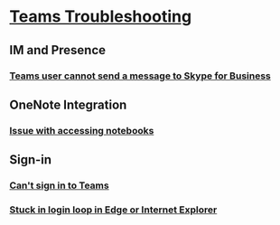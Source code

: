 # [Teams Troubleshooting](index.md)

## IM and Presence 
### [Teams user cannot send a message to Skype for Business](./teams-im-presence/teams-user-not-send-message-in-sfb.md)

## OneNote Integration
### [Issue with accessing notebooks](./teams-onenote-integration/issue-access-notebook.md)

## Sign-in
### [Can't sign in to Teams](./teams-sign-in/office-365-accounts-cannot-sign-in.md)
### [Stuck in login loop in Edge or Internet Explorer](./teams-sign-in/sign-in-loop.md)